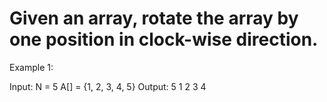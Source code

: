 # Given an array, rotate the array by one position in clock-wise direction.
 

Example 1:

Input:
N = 5
A[] = {1, 2, 3, 4, 5}
Output:
5 1 2 3 4
 